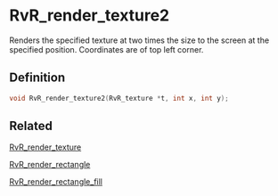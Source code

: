 # RvR_render_texture2

Renders the specified texture at two times the size to the screen at the specified position. Coordinates are of top left corner.

## Definition

```c
void RvR_render_texture2(RvR_texture *t, int x, int y);
```

## Related

[RvR_render_texture](/rvr/rvr/render_texture)

[RvR_render_rectangle](/rvr/rvr/render_rectangle)

[RvR_render_rectangle_fill](/rvr/rvr/render_rectangle_fill)
